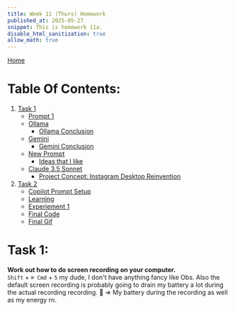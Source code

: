 ```yaml
---
title: Week 11 (Thurs) Homework
published_at: 2025-05-27
snippet: This is homework 11a.
disable_html_sanitization: true
allow_math: true
---
```


[Home](https://cclanchublo6.deno.dev/)

# Table Of Contents:

1. [Task 1](#task-1)
   - [Prompt 1](#prompt-1)
   - [Ollama](#ollama)
     - [Ollama Conclusion](#ollama-conclusion)
   - [Gemini](#gemini)
     - [Gemini Conclusion](#gemini-conclusion)
   - [New Prompt](#claude-35-sonnet)
     - [Ideas that I like](#ideas-that-i-like)
   - [Claude 3.5 Sonnet](#new-prompt)
     - [Project Concept: Instagram Desktop Reinvention](#project-concept-instagram-desktop-reinvention)
2. [Task 2](#task-2)
   - [Copilot Prompt Setup](#copilot-prompt-setup)
   - [Learning](#learning)
   - [Experiement 1](#experiement-1)
   - [Final Code](#final-code)
   - [Final Gif](#final-gif)

# Task 1:

**Work out how to do screen recording on your computer.**  
`Shift` + `⌘ Cmd` + `5` my dude, I don't have anything fancy like Obs. Also the default screen recording is probably going to drain my battery a lot during the actual recording recording. 🪫 => My battery during the recording as well as my energy rn.
